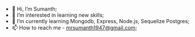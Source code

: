 - 👋 Hi, I’m Sumanth;
- 👀 I’m interested in learning new skills;
- 🌱 I’m currently learning Mongodb, Express, Node.js, Sequelize Postgres;
- 📫 How to reach me - mrsumanth1947@gmail.com;

<!---
sumanth-08/sumanth-08 is a ✨ special ✨ repository because its `README.md` (this file) appears on your GitHub profile.
You can click the Preview link to take a look at your changes.
--->
